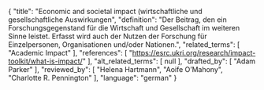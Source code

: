 {
    "title": "Economic and societal impact (wirtschaftliche und gesellschaftliche Auswirkungen",
    "definition": "Der Beitrag, den ein Forschungsgegenstand für die Wirtschaft und Gesellschaft im weiteren Sinne leistet. Erfasst wird auch der Nutzen der Forschung für Einzelpersonen, Organisationen und/oder Nationen.",
    "related_terms": [
        "Academic Impact"
    ],
    "references": [
        "https://esrc.ukri.org/research/impact-toolkit/what-is-impact/"
    ],
    "alt_related_terms": [
        null
    ],
    "drafted_by": [
        "Adam Parker"
    ],
    "reviewed_by": [
        "Helena Hartmann",
        "Aoife O’Mahony",
        "Charlotte R. Pennington"
    ],
    "language": "german"
}